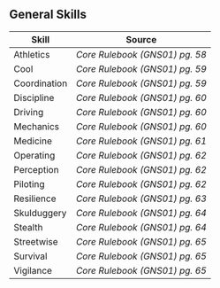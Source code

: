 ## General Skills

| Skill | Source |
| --- | --- |
| Athletics | *Core Rulebook (GNS01) pg. 58* |
| Cool | *Core Rulebook (GNS01) pg. 59* |
| Coordination | *Core Rulebook (GNS01) pg. 59* |
| Discipline | *Core Rulebook (GNS01) pg. 60* |
| Driving | *Core Rulebook (GNS01) pg. 60* |
| Mechanics | *Core Rulebook (GNS01) pg. 60* |
| Medicine | *Core Rulebook (GNS01) pg. 61* |
| Operating | *Core Rulebook (GNS01) pg. 62* |
| Perception | *Core Rulebook (GNS01) pg. 62* |
| Piloting | *Core Rulebook (GNS01) pg. 62* |
| Resilience | *Core Rulebook (GNS01) pg. 63* |
| Skulduggery | *Core Rulebook (GNS01) pg. 64* |
| Stealth | *Core Rulebook (GNS01) pg. 64* |
| Streetwise | *Core Rulebook (GNS01) pg. 65* |
| Survival | *Core Rulebook (GNS01) pg. 65* |
| Vigilance | *Core Rulebook (GNS01) pg. 65* |